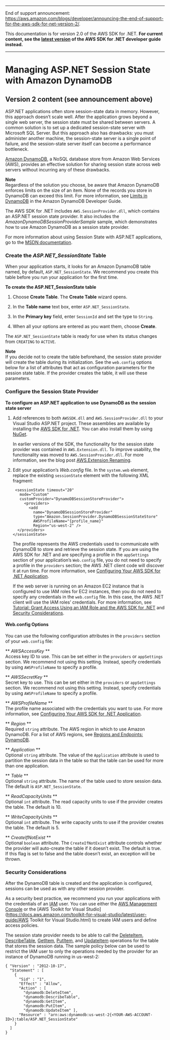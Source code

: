 --------

End of support announcement: [https://aws\.amazon\.com/blogs/developer/announcing\-the\-end\-of\-support\-for\-the\-aws\-sdk\-for\-net\-version\-2/](https://aws.amazon.com/blogs/developer/announcing-the-end-of-support-for-the-aws-sdk-for-net-version-2/)\.

 This documentation is for version 2\.0 of the AWS SDK for \.NET\. **For current content, see the [latest version](https://docs.aws.amazon.com/sdk-for-net/latest/developer-guide) of the AWS SDK for \.NET developer guide instead\.**

--------

# Managing ASP\.NET Session State with Amazon DynamoDB<a name="dynamodb-session-net-sdk"></a>

## Version 2 content \(see announcement above\)<a name="w3aac13c11c13b3b1"></a>

ASP\.NET applications often store session\-state data in memory\. However, this approach doesn’t scale well\. After the application grows beyond a single web server, the session state must be shared between servers\. A common solution is to set up a dedicated session\-state server with Microsoft SQL Server\. But this approach also has drawbacks: you must administer another machine, the session\-state server is a single point of failure, and the session\-state server itself can become a performance bottleneck\.

 [Amazon DynamoDB](https://aws.amazon.com/dynamodb/), a NoSQL database store from Amazon Web Services \(AWS\), provides an effective solution for sharing session state across web servers without incurring any of these drawbacks\.

**Note**  
Regardless of the solution you choose, be aware that Amazon DynamoDB enforces limits on the size of an item\. None of the records you store in DynamoDB can exceed this limit\. For more information, see [Limits in DynamoDB](https://docs.aws.amazon.com/amazondynamodb/latest/developerguide/Limits.html) in the Amazon DynamoDB Developer Guide\.

The AWS SDK for \.NET includes `AWS.SessionProvider.dll`, which contains an ASP\.NET session state provider\. It also includes the *AmazonDynamoDBSessionProviderSample* sample, which demonstrates how to use Amazon DynamoDB as a session state provider\.

For more information about using Session State with ASP\.NET applications, go to the [MSDN documentation](http://msdn.microsoft.com/en-us/library/ms178581.aspx)\.

### Create the *ASP\.NET\_SessionState* Table<a name="asdf"></a>

When your application starts, it looks for an Amazon DynamoDB table named, by default, `ASP.NET_SessionState`\. We recommend you create this table before you run your application for the first time\.

 **To create the ASP\.NET\_SessionState table** 

1. Choose **Create Table**\. The **Create Table** wizard opens\.

1. In the **Table name** text box, enter `ASP.NET_SessionState`\.

1. In the **Primary key** field, enter `SessionId` and set the type to `String`\.

1. When all your options are entered as you want them, choose **Create**\.

The `ASP.NET_SessionState` table is ready for use when its status changes from `CREATING` to `ACTIVE`\.

**Note**  
If you decide not to create the table beforehand, the session state provider will create the table during its initialization\. See the `web.config` options below for a list of attributes that act as configuration parameters for the session state table\. If the provider creates the table, it will use these parameters\.

### Configure the Session State Provider<a name="net-dg-ddb-config-sess-provider"></a>

 **To configure an ASP\.NET application to use DynamoDB as the session state server** 

1. Add references to both `AWSSDK.dll` and `AWS.SessionProvider.dll` to your Visual Studio ASP\.NET project\. These assemblies are available by installing the [AWS SDK for \.NET](net-dg-setup.md#net-dg-install-net-sdk)\. You can also install them by using [NuGet](net-dg-nuget.md)\.

   In earlier versions of the SDK, the functionality for the session state provider was contained in `AWS.Extension.dll`\. To improve usability, the functionality was moved to `AWS.SessionProvider.dll`\. For more information, see the blog post [AWS\.Extension Renaming](http://blogs.aws.amazon.com/net/post/Tx27RWMCNAVWZN9/AWS-Extensions-renaming)\.

1. Edit your application’s *Web\.config* file\. In the `system.web` element, replace the existing `sessionState` element with the following XML fragment:

   ```
    <sessionState timeout="20"
      mode="Custom"
      customProvider="DynamoDBSessionStoreProvider">
        <providers>
          <add
            name="DynamoDBSessionStoreProvider"
            type="Amazon.SessionProvider.DynamoDBSessionStateStore"
            AWSProfileName="{profile_name}"
            Region="us-west-2" />
     </providers>
   </sessionState>
   ```

   The profile represents the AWS credentials used to communicate with DynamoDB to store and retrieve the session state\. If you are using the AWS SDK for \.NET and are specifying a profile in the `appSettings` section of your application’s `Web.config` file, you do not need to specify a profile in the `providers` section; the AWS \.NET client code will discover it at run time\. For more information, see [Configuring Your AWS SDK for \.NET Application](net-dg-config.md)\.

   If the web server is running on an Amazon EC2 instance that is configured to use IAM roles for EC2 instances, then you do not need to specify any credentials in the `web.config` file\. In this case, the AWS \.NET client will use the IAM roles’ credentials\. For more information, see [Tutorial: Grant Access Using an IAM Role and the AWS SDK for \.NET](net-dg-hosm.md#net-dg-roles) and [Security Considerations](#net-dg-ddb-sess-security)\.

#### Web\.config Options<a name="net-dg-dd-config-opts"></a>

You can use the following configuration attributes in the `providers` section of your `web.config` file:

** *AWSAccessKey* **  
Access key ID to use\. This can be set either in the `providers` or `appSettings` section\. We recommend not using this setting\. Instead, specify credentials by using `AWSProfileName` to specify a profile\.

** *AWSSecretKey* **  
Secret key to use\. This can be set either in the `providers` or `appSettings` section\. We recommend not using this setting\. Instead, specify credentials by using `AWSProfileName` to specify a profile\.

** *AWSProfileName* **  
The profile name associated with the credentials you want to use\. For more information, see [Configuring Your AWS SDK for \.NET Application](net-dg-config.md)\.

** *Region* **  
Required `string` attribute\. The AWS region in which to use Amazon DynamoDB\. For a list of AWS regions, see [Regions and Endpoints: DynamoDB](https://docs.aws.amazon.com/general/latest/gr/rande.html#ddb_region)\.

** *Application* **  
Optional `string` attribute\. The value of the `Application` attribute is used to partition the session data in the table so that the table can be used for more than one application\.

** *Table* **  
Optional `string` attribute\. The name of the table used to store session data\. The default is `ASP.NET_SessionState`\.

** *ReadCapacityUnits* **  
Optional `int` attribute\. The read capacity units to use if the provider creates the table\. The default is 10\.

** *WriteCapacityUnits* **  
Optional `int` attribute\. The write capacity units to use if the provider creates the table\. The default is 5\.

** *CreateIfNotExist* **  
Optional `boolean` attribute\. The `CreateIfNotExist` attribute controls whether the provider will auto\-create the table if it doesn’t exist\. The default is true\. If this flag is set to false and the table doesn’t exist, an exception will be thrown\.

### Security Considerations<a name="net-dg-ddb-sess-security"></a>

After the DynamoDB table is created and the application is configured, sessions can be used as with any other session provider\.

As a security best practice, we recommend you run your applications with the credentials of an [IAM](https://aws.amazon.com/iam/) user\. You can use either the [AWS Management Console](https://console.aws.amazon.com/iam/home) or the [AWS Toolkit for Visual Studio](https://docs.aws.amazon.com/toolkit-for-visual-studio/latest/user-guide/AWS Toolkit for Visual Studio.html) to create IAM users and define access policies\.

The session state provider needs to be able to call the [DeleteItem](https://docs.aws.amazon.com/amazondynamodb/latest/developerguide/DeleteItem.html), [DescribeTable](https://docs.aws.amazon.com/amazondynamodb/latest/developerguide/DescribeTable.html), [GetItem](https://docs.aws.amazon.com/amazondynamodb/latest/developerguide/GetItem.html), [PutItem](https://docs.aws.amazon.com/amazondynamodb/latest/developerguide/PutItem.html), and [UpdateItem](https://docs.aws.amazon.com/amazondynamodb/latest/developerguide/UpdateItem.html) operations for the table that stores the session data\. The sample policy below can be used to restrict the IAM user to only the operations needed by the provider for an instance of DynamoDB running in us\-west\-2:

```
{ "Version" : "2012-10-17",
  "Statement" : [
    {
      "Sid" : "1",
      "Effect" : "Allow",
      "Action" : [
        "dynamodb:DeleteItem",
        "dynamodb:DescribeTable",
        "dynamodb:GetItem",
        "dynamodb:PutItem",
        "dynamodb:UpdateItem" ],
      "Resource" : "arn:aws:dynamodb:us-west-2{<YOUR-AWS-ACCOUNT-ID>}:table/ASP.NET_SessionState"
    }
  ]
}
```
